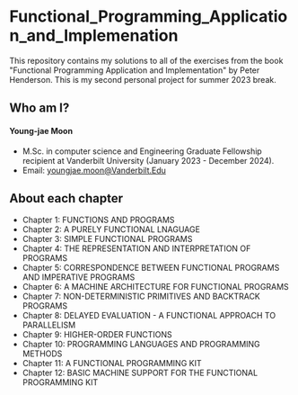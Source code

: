 # Functional_Programming_Application_and_Implemenation
This repository contains my solutions to all of the exercises from the book "Functional Programming Application and Implementation" by Peter Henderson. This is my second personal project for summer 2023 break.

## Who am I?
#### Young-jae Moon
* M.Sc. in computer science and Engineering Graduate Fellowship recipient at Vanderbilt University (January 2023 - December 2024).
* Email: youngjae.moon@Vanderbilt.Edu

## About each chapter

* Chapter 1: FUNCTIONS AND PROGRAMS
* Chapter 2: A PURELY FUNCTIONAL LNAGUAGE
* Chapter 3: SIMPLE FUNCTIONAL PROGRAMS
* Chapter 4: THE REPRESENTATION AND INTERPRETATION OF PROGRAMS
* Chapter 5: CORRESPONDENCE BETWEEN FUNCTIONAL PROGRAMS AND IMPERATIVE PROGRAMS
* Chapter 6: A MACHINE ARCHITECTURE FOR FUNCTIONAL PROGRAMS
* Chapter 7: NON-DETERMINISTIC PRIMITIVES AND BACKTRACK PROGRAMS
* Chapter 8: DELAYED EVALUATION - A FUNCTIONAL APPROACH TO PARALLELISM
* Chapter 9: HIGHER-ORDER FUNCTIONS
* Chapter 10: PROGRAMMING LANGUAGES AND PROGRAMMING METHODS
* Chapter 11: A FUNCTIONAL PROGRAMMING KIT
* Chapter 12: BASIC MACHINE SUPPORT FOR THE FUNCTIONAL PROGRAMMING KIT
